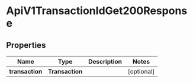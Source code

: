 

# ApiV1TransactionIdGet200Response


## Properties

| Name | Type | Description | Notes |
|------------ | ------------- | ------------- | -------------|
|**transaction** | **Transaction** |  |  [optional] |



